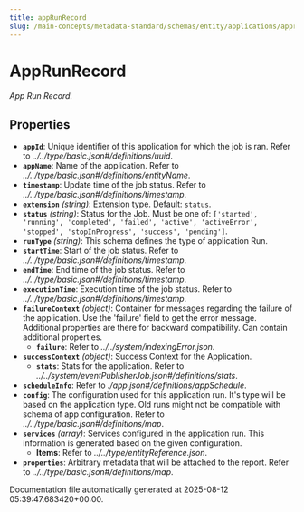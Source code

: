 ```yaml
---
title: appRunRecord
slug: /main-concepts/metadata-standard/schemas/entity/applications/apprunrecord
---
```


# AppRunRecord

*App Run Record.*

## Properties

- **`appId`**: Unique identifier of this application for which the job is ran. Refer to *../../type/basic.json#/definitions/uuid*.
- **`appName`**: Name of the application. Refer to *../../type/basic.json#/definitions/entityName*.
- **`timestamp`**: Update time of the job status. Refer to *../../type/basic.json#/definitions/timestamp*.
- **`extension`** *(string)*: Extension type. Default: `status`.
- **`status`** *(string)*: Status for the Job. Must be one of: `['started', 'running', 'completed', 'failed', 'active', 'activeError', 'stopped', 'stopInProgress', 'success', 'pending']`.
- **`runType`** *(string)*: This schema defines the type of application Run.
- **`startTime`**: Start of the job status. Refer to *../../type/basic.json#/definitions/timestamp*.
- **`endTime`**: End time of the job status. Refer to *../../type/basic.json#/definitions/timestamp*.
- **`executionTime`**: Execution time of the job status. Refer to *../../type/basic.json#/definitions/timestamp*.
- **`failureContext`** *(object)*: Container for messages regarding the failure of the application. Use the 'failure' field to get the error message. Additional properties are there for backward compatibility. Can contain additional properties.
  - **`failure`**: Refer to *../../system/indexingError.json*.
- **`successContext`** *(object)*: Success Context for the Application.
  - **`stats`**: Stats for the application. Refer to *../../system/eventPublisherJob.json#/definitions/stats*.
- **`scheduleInfo`**: Refer to *./app.json#/definitions/appSchedule*.
- **`config`**: The configuration used for this application run. It's type will be based on the application type. Old runs might not be compatible with schema of app configuration. Refer to *../../type/basic.json#/definitions/map*.
- **`services`** *(array)*: Services configured in the application run. This information is generated based on the given configuration.
  - **Items**: Refer to *../../type/entityReference.json*.
- **`properties`**: Arbitrary metadata that will be attached to the report. Refer to *../../type/basic.json#/definitions/map*.


Documentation file automatically generated at 2025-08-12 05:39:47.683420+00:00.
